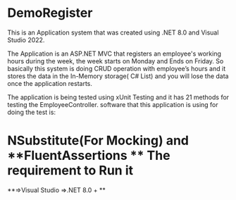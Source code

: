 # DemoRegister

This is an Application system that was created using .NET 8.0 and Visual Studio 2022.

The Application is an ASP.NET MVC that registers an employee's working hours during the week, 
the week starts on Monday and Ends on Friday. So basically this system is doing CRUD operation with
employee’s hours and it stores the data in the In-Memory storage( C# List) and you will lose the data once 
the application restarts.

The application is being tested using xUnit Testing and it has 21 methods for testing the EmployeeController.
software that this application is using for doing the test is: 

**NSubstitute(For Mocking)** 
and **FluentAssertions
**
The requirement to Run it
=======================
**=>Visual Studio
=>.NET 8.0 +
**

